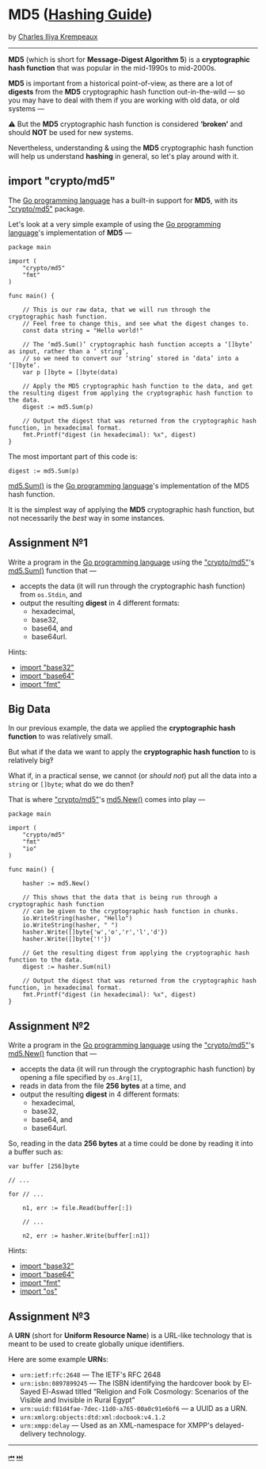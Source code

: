 # MD5 ([Hashing Guide](../../README.md))

by [Charles Iliya Krempeaux](http://changelog.ca/)

---

**MD5** (which is short for **Message-Digest Algorithm 5**) is a **cryptographic hash function** that was popular in the mid-1990s to mid-2000s.

**MD5** is important from a historical point-of-view, as there are a lot of **digests** from the **MD5** cryptographic hash function out-in-the-wild — so you may have to deal with them if you are working with old data, or old systems —

⚠️ But the **MD5** cryptographic hash function is considered **‘broken’** and should **NOT** be used for new systems.

Nevertheless, understanding & using the **MD5** cryptographic hash function will help us understand **hashing** in general, so let's play around with it.

## import "crypto/md5"

The [Go programming language](http://golang.org/) has a built-in support for **MD5**, with its ["crypto/md5"](https://pkg.go.dev/crypto/md5) package.

Let's look at a very simple example of using the [Go programming language](http://golang.org/)'s implementation of **MD5** —

```golang
package main

import (
	"crypto/md5"
	"fmt"
)

func main() {

	// This is our raw data, that we will run through the cryptographic hash function.
	// Feel free to change this, and see what the digest changes to.
	const data string = "Hello world!"
	
	// The ‘md5.Sum()’ cryptographic hash function accepts a ‘[]byte’ as input, rather than a ‘ string’,
	// so we need to convert our ‘string’ stored in ‘data’ into a ‘[]byte’.
	var p []byte = []byte(data)
	
	// Apply the MD5 cryptographic hash function to the data, and get the resulting digest from applying the cryptographic hash function to the data.
	digest := md5.Sum(p)
	
	// Output the digest that was returned from the cryptographic hash function, in hexadecimal format.
	fmt.Printf("digest (in hexadecimal): %x", digest)
}

```

The most important part of this code is:
```golang
digest := md5.Sum(p)
```

[md5.Sum()](https://pkg.go.dev/crypto/md5#Sum) is the [Go programming language](http://golang.org/)'s implementation of the MD5 hash function.

It is the simplest way of applying the **MD5** cryptographic hash function, but not necessarily the _best_ way in some instances.

## Assignment №1

Write a program in the [Go programming language](http://golang.org/) using the ["crypto/md5"](https://pkg.go.dev/crypto/md5)'s [md5.Sum()](https://pkg.go.dev/crypto/md5#Sum) function that —

* accepts the data (it will run through the cryptographic hash function) from `os.Stdin`, and
* output the resulting **digest** in 4 different formats:
  * hexadecimal,
  * base32,
  * base64, and
  * base64url.

Hints:
* [import "base32"](https://pkg.go.dev/encoding/base32)
* [import "base64"](https://pkg.go.dev/encoding/base64)
* [import "fmt"](https://pkg.go.dev/fmt)


## Big Data

In our previous example, the data we applied the **cryptographic hash function** to was relatively small.

But what if the data we want to apply the **cryptographic hash function** to is relatively big‽

What if, in a practical sense, we cannot (or _should not_) put all the data into a `string` or `[]byte`; what do we do then‽

That is where ["crypto/md5"](https://pkg.go.dev/crypto/md5)'s [md5.New()](https://pkg.go.dev/crypto/md5#New) comes into play —

```golang
package main

import (
	"crypto/md5"
	"fmt"
	"io"
)

func main() {

	hasher := md5.New()
	
	// This shows that the data that is being run through a cryptographic hash function
	// can be given to the cryptographic hash function in chunks.
	io.WriteString(hasher, "Hello")
	io.WriteString(hasher, " ")
	hasher.Write([]byte{'w','o','r','l','d'})
	hasher.Write([]byte{'!'})
	
	// Get the resulting digest from applying the cryptographic hash function to the data.
	digest := hasher.Sum(nil)
	
	// Output the digest that was returned from the cryptographic hash function, in hexadecimal format.
	fmt.Printf("digest (in hexadecimal): %x", digest)
}
```

## Assignment №2

Write a program in the [Go programming language](http://golang.org/) using the ["crypto/md5"](https://pkg.go.dev/crypto/md5)'s [md5.New()](https://pkg.go.dev/crypto/md5#New) function that —

* accepts the data (it will run through the cryptographic hash function) by opening a file specified by `os.Arg[1]`,
* reads in data from the file **256 bytes** at a time, and
* output the resulting **digest** in 4 different formats:
  * hexadecimal,
  * base32,
  * base64, and
  * base64url.

So, reading in the data **256 bytes** at a time could be done by reading it into a buffer such as:
```golang
var buffer [256]byte

// ...

for // ...

	n1, err := file.Read(buffer[:])

	// ...
	
	n2, err := hasher.Write(buffer[:n1])
```

Hints:
* [import "base32"](https://pkg.go.dev/encoding/base32)
* [import "base64"](https://pkg.go.dev/encoding/base64)
* [import "fmt"](https://pkg.go.dev/fmt)
* [import "os"](https://pkg.go.dev/os)

## Assignment №3

A **URN** (short for **Uniform Resource Name**) is a URL-like technology that is meant to be used to create globally unique identifiers.

Here are some example **URN**s:

* `urn:ietf:rfc:2648` — The IETF's RFC 2648
* `urn:isbn:0897899245` — The ISBN identifying the hardcover book by El-Sayed El-Aswad titled “Religion and Folk Cosmology: Scenarios of the Visible and Invisible in Rural Egypt” 
* `urn:uuid:f81d4fae-7dec-11d0-a765-00a0c91e6bf6` — a UUID as a URN.
* `urn:xmlorg:objects:dtd:xml:docbook:v4.1.2`
* `urn:xmpp:delay` — Used as an XML-namespace for XMPP's delayed-delivery technology.




---

[⏮](../..//README.md) [⏭️](../sha-1/README.md)
